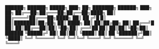 ██████╗  ██████╗  █████╗ ███╗   ██╗    ███████╗ ██████╗ ███╗   ██╗
██╔══██╗██╔═══██╗██╔══██╗████╗  ██║    ██╔════╝██╔═══██╗████╗  ██║
██  ╔╝█ █║    ██║███████║██╔██╗ ██║    ████╗  ██║   ██║██╔██╗ ██║
██╔══╝█ ██║   ██║██╔══██║██║╚██╗██║    ╔══╝██  ██║   ██║██║╚██╗██║
██████  ╚█████╔╝ ██║  ██║██║ ╚████║    ██║ ██    ╚██████╔╝██║ ╚████║
╚═╝      ╚═════╝ ╚═╝  ╚═╝╚═╝  ╚═══╝    ╚═╝      ╚═════╝ ╚═╝  ╚═══╝
